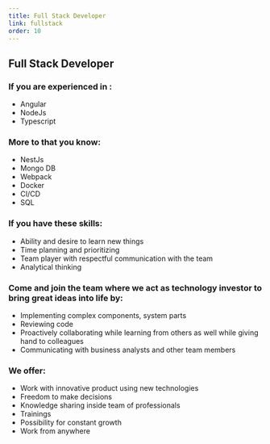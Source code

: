 ```yaml
---
title: Full Stack Developer
link: fullstack
order: 10
---
```

## Full Stack Developer

### If you are experienced in :
* Angular
* NodeJs
* Typescript

### More to that you know:
* NestJs
* Mongo DB
* Webpack
* Docker
* CI/CD
* SQL

### If you have these skills:
* Ability and desire to learn new things
* Time planning and prioritizing
* Team player with respectful communication with the team
* Analytical thinking

### Come and join the team where we act as technology investor to bring great ideas into life by:
* Implementing complex components, system parts
* Reviewing code
* Proactively collaborating while learning from others as well while giving hand to colleagues
* Communicating with business analysts and other team members

### We offer:
* Work with innovative product using new technologies
* Freedom to make decisions
* Knowledge sharing inside team of professionals
* Trainings
* Possibility for constant growth
* Work from anywhere
